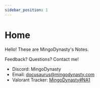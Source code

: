 ```yaml
---
sidebar_position: 1
---
```


# Home

Hello! These are MingoDynasty's Notes.

Feedback? Questions? Contact me!

- Discord: MingoDynasty
- Email: docusaurus@mingodynasty.com
- Valorant Tracker: [MingoDynasty#NA1](https://tracker.gg/valorant/profile/riot/MingoDynasty%23NA1/overview)
